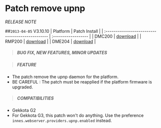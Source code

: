 # Patch remove upnp
*RELEASE NOTE*

##`2013-04-05` V3.10.10
|              Platform                             |    Patch Install    |
| :------------------------------------------------ | :------------------ |
| DMC200 | [download](https://github.com/innes-labs/archives/downloads/patch-remove-upnp/remove%20upnp-dmc200-patch-3.10.10.frm) |
| RMP200 | [download](https://github.com/innes-labs/archives/downloads/patch-remove-upnp/remove%20upnp-rmp200-patch-3.10.10.frm) |
| DME204 | [download](https://github.com/innes-labs/archives/downloads/patch-remove-upnp/remove%20upnp-dme204-patch-3.10.10.frm) |

>##### **BUG FIX, NEW FEATURES, MINOR UPDATES**

>##### **FEATURE**
- The patch remove the upnp daemon for the platform.
- BE CAREFUL : The patch must be reapplied if the platform firmware is upgraded.
>##### **COMPATIBILITIES**
- Gekkota G2
- For Gekkota G3, this patch won't do anything. Use the preference ```innes.webserver.providers.upnp.enabled``` instead.

